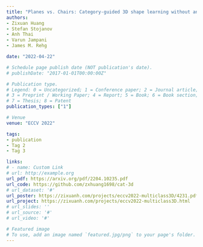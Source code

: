 ```yaml
---
title: "Planes vs. Chairs: Category-guided 3D shape learning without any 3D cues"
authors:
- Zixuan Huang
- Stefan Stojanov
- Anh Thai
- Varun Jampani
- James M. Rehg

date: "2022-04-22"

# Schedule page publish date (NOT publication's date).
# publishDate: "2017-01-01T00:00:00Z"

# Publication type.
# Legend: 0 = Uncategorized; 1 = Conference paper; 2 = Journal article;
# 3 = Preprint / Working Paper; 4 = Report; 5 = Book; 6 = Book section;
# 7 = Thesis; 8 = Patent
publication_types: ["1"]

# Venue
venue: "ECCV 2022"

tags:
- publication
- Tag 2
- Tag 3

links:
# - name: Custom Link
# url: http://example.org
url_pdf: https://arxiv.org/pdf/2204.10235.pdf
url_code: https://github.com/zxhuang1698/cat-3d
# url_dataset: '#'
url_poster: https://zixuanh.com/projects/eccv2022-multiclass3D/4231.pdf
url_project: https://zixuanh.com/projects/eccv2022-multiclass3D.html
# url_slides: ''
# url_source: '#'
# url_video: '#'

# Featured image
# To use, add an image named `featured.jpg/png` to your page's folder. 
---
```


